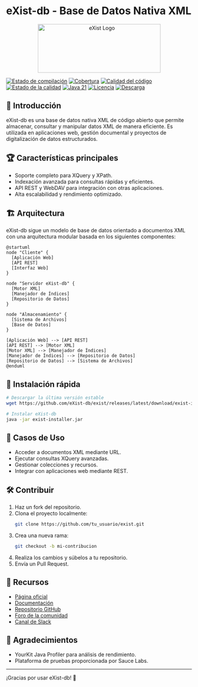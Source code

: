 # eXist-db - Base de Datos Nativa XML

<div align="center">
    <a href="https://exist-db.org/" target="_blank">
        <img src="https://raw.githubusercontent.com/eXist-db/exist/develop/exist-jetty-config/src/main/resources/webapp/logo.jpg" alt="eXist Logo" width="333" height="132">
    </a>
</div>

[![Estado de compilación](https://github.com/eXist-db/exist/actions/workflows/ci-test.yml/badge.svg?branch=develop)](https://github.com/eXist-db/exist/actions/workflows/ci-test.yml)
[![Cobertura](https://coveralls.io/repos/github/eXist-db/exist/badge.svg?branch=develop)](https://coveralls.io/github/eXist-db/exist?branch=develop)
[![Calidad del código](https://app.codacy.com/project/badge/Grade/ae1c8a7eb1164e919b0ac3c8588560c6)](https://www.codacy.com/gh/eXist-db/exist/dashboard)
[![Estado de la calidad](https://sonarcloud.io/api/project_badges/measure?project=eXist-db_exist&metric=alert_status)](https://sonarcloud.io/dashboard?id=eXist-db_exist)
[![Java 21](https://img.shields.io/badge/java-21-blue.svg)](https://www.oracle.com/java/)
[![Licencia](https://img.shields.io/badge/license-LGPL%202.1-blue.svg)](https://www.gnu.org/licenses/old-licenses/lgpl-2.1.html)
[![Descarga](https://img.shields.io/github/v/release/eXist-db/exist.svg)](https://github.com/eXist-db/exist/releases/latest)

## 🚀 Introducción

eXist-db es una base de datos nativa XML de código abierto que permite almacenar, consultar y manipular datos XML de manera eficiente. Es utilizada en aplicaciones web, gestión documental y proyectos de digitalización de datos estructurados.

## 🏆 Características principales
- Soporte completo para XQuery y XPath.
- Indexación avanzada para consultas rápidas y eficientes.
- API REST y WebDAV para integración con otras aplicaciones.
- Alta escalabilidad y rendimiento optimizado.

## 🏗️ Arquitectura

eXist-db sigue un modelo de base de datos orientado a documentos XML con una arquitectura modular basada en los siguientes componentes:

```plantuml
@startuml
node "Cliente" {
  [Aplicación Web]
  [API REST]
  [Interfaz Web]
}

node "Servidor eXist-db" {
  [Motor XML]
  [Manejador de Índices]
  [Repositorio de Datos]
}

node "Almacenamiento" {
  [Sistema de Archivos]
  [Base de Datos]
}

[Aplicación Web] --> [API REST]
[API REST] --> [Motor XML]
[Motor XML] --> [Manejador de Índices]
[Manejador de Índices] --> [Repositorio de Datos]
[Repositorio de Datos] --> [Sistema de Archivos]
@enduml
```

## 🏁 Instalación rápida
```sh
# Descargar la última versión estable
wget https://github.com/eXist-db/exist/releases/latest/download/exist-installer.jar

# Instalar eXist-db
java -jar exist-installer.jar
```

## 📢 Casos de Uso
- Acceder a documentos XML mediante URL.
- Ejecutar consultas XQuery avanzadas.
- Gestionar colecciones y recursos.
- Integrar con aplicaciones web mediante REST.

## 🛠 Contribuir
1. Haz un fork del repositorio.
2. Clona el proyecto localmente:
   ```sh
   git clone https://github.com/tu_usuario/exist.git
   ```
3. Crea una nueva rama:
   ```sh
   git checkout -b mi-contribucion
   ```
4. Realiza los cambios y súbelos a tu repositorio.
5. Envía un Pull Request.

## 🔗 Recursos
- [Página oficial](https://exist-db.org)
- [Documentación](https://exist-db.org/exist/apps/doc)
- [Repositorio GitHub](https://github.com/eXist-db/exist)
- [Foro de la comunidad](https://exist-db.org/exist/apps/forum)
- [Canal de Slack](https://exist-db.slack.com)

## 🎉 Agradecimientos
- YourKit Java Profiler para análisis de rendimiento.
- Plataforma de pruebas proporcionada por Sauce Labs.

---
¡Gracias por usar eXist-db! 🚀
